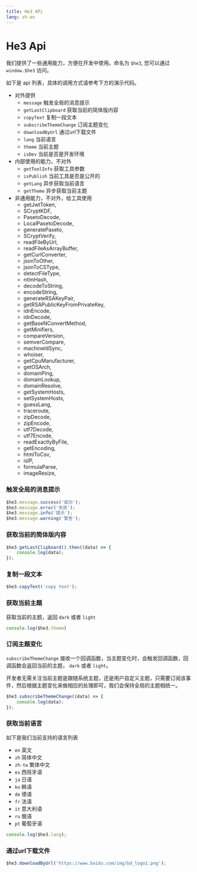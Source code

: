 ```yaml
---
title: He3 APi
lang: zh-en
---
```


# He3 Api

我们提供了一些通用能力，方便在开发中使用。命名为 `$he3`, 您可以通过 `window.$he3` 访问。

如下是 api 列表，具体的调用方式请参考下方的演示代码。

* 对外提供
  * `message` 触发全局的消息提示
  * `getLastClipboard` 获取当前的简体版内容
  * `copyText` 复制一段文本
  * `subscribeThemeChange` 订阅主题变化
  * `downloadByUrl` 通过url下载文件
  * `lang` 当前语言
  * `theme` 当前主题
  * `isDev` 当前是否是开发环境
* 内部使用的能力，不对外
  * `getToolInfo` 获取工具参数
  * `isPublish` 当前工具是否是公开的
  * `getLang` 异步获取当前语言
  * `getTheme` 异步获取当前主题
* 非通用能力，不对外，给工具使用
  * getJwtToken,
  * SCryptKDF,
  * PasetoDecode,
  * LocalPasetoDecode,
  * generatePaseto,
  * SCryptVerify,
  * readFileByUrl,
  * readFileAsArrayBuffer,
  * getCurlConverter,
  * jsonToOther,
  * jsonToCSType,
  * detectFileType,
  * ntlmHash,
  * decodeToString,
  * encodeString,
  * generateRSAKeyPair,
  * getRSAPublicKeyFromPrivateKey,
  * idnEncode,
  * idnDecode,
  * getBaseNConvertMethod,
  * getMinifiers,
  * compareVersion,
  * semverCompare,
  * machineIdSync,
  * whoiser,
  * getCpuManufacturer,
  * getOSArch,
  * domainPing,
  * domainLookup,
  * domainResolve,
  * getSystemHosts,
  * setSystemHosts,
  * guessLang,
  * traceroute,
  * zipDecode,
  * zipEncode,
  * utf7Decode,
  * utf7Encode,
  * readExactlyByFile,
  * getEncoding,
  * htmlToCsv,
  * isIP,
  * formulaParse,
  * imageResize,

### 触发全局的消息提示

```js
$he3.message.success('成功');
$he3.message.error('失败');
$he3.message.info('提示');
$he3.message.warning('警告');
```

### 获取当前的简体版内容

```js
$he3.getLastClipboard().then((data) => {
    console.log(data);
});
```

### 复制一段文本

```js
$he3.copyText('copy text');
```

### 获取当前主题

获取当前的主题，返回 `dark` 或者 `light`

```js
console.log($he3.theme)
```

### 订阅主题变化

`subscribeThemeChange` 接收一个回调函数，当主题变化时，会触发回调函数，回调函数会返回当前的主题， `dark` 或者 `light`。

开发者无需关注当前主题是跟随系统主题，还是用户自定义主题，只需要订阅该事件，然后根据主题变化来做相应的处理即可，我们会保持全局的主题相统一。

```js
$he3.subscribeThemeChange((data) => {
    console.log(data);
});
```

### 获取当前语言

如下是我们当前支持的语言列表

* `en` 英文
* `zh` 简体中文
* `zh-tw` 繁体中文
* `es` 西班牙语
* `ja` 日语
* `ko` 韩语
* `de` 德语
* `fr` 法语
* `it` 意大利语
* `ru` 俄语
* `pt` 葡萄牙语

```js
console.log($he3.lang);
```

### 通过url下载文件

```js
$he3.downloadByUrl('https://www.baidu.com/img/bd_logo1.png');
```
